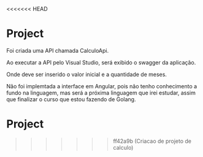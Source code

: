 <<<<<<< HEAD
# Project

Foi criada uma API chamada CalculoApi.

Ao executar a API pelo Visual Studio, será exibido o swagger da aplicação.

Onde deve ser inserido o valor inicial e a quantidade de meses.

Não foi implemtada a interface em Angular, pois não tenho conhecimento a fundo na linguagem, mas será a próxima linguagem que irei estudar,
assim que finalizar o curso que estou fazendo de Golang.

# Project
>>>>>>> ff42a9b (Criacao de projeto de calculo)
